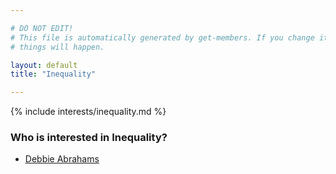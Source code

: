 ```yaml
---

# DO NOT EDIT!
# This file is automatically generated by get-members. If you change it, bad
# things will happen.

layout: default
title: "Inequality"

---
```


{% include interests/inequality.md %}

### Who is interested in Inequality?


* [Debbie Abrahams](/members/debbie-abrahams.html)

